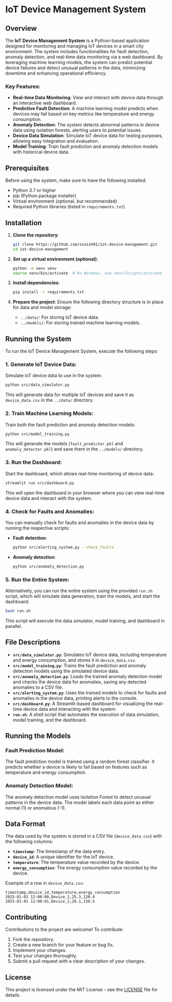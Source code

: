 # IoT Device Management System

## Overview

The **IoT Device Management System** is a Python-based application designed for monitoring and managing IoT devices in a smart city environment. The system includes functionalities for fault detection, anomaly detection, and real-time data monitoring via a web dashboard. By leveraging machine learning models, the system can predict potential device failures and detect unusual patterns in the data, minimizing downtime and enhancing operational efficiency.

### Key Features:
- **Real-time Data Monitoring**: View and interact with device data through an interactive web dashboard.
- **Predictive Fault Detection**: A machine learning model predicts when devices may fail based on key metrics like temperature and energy consumption.
- **Anomaly Detection**: The system detects abnormal patterns in device data using isolation forests, alerting users to potential issues.
- **Device Data Simulation**: Simulate IoT device data for testing purposes, allowing easy integration and evaluation.
- **Model Training**: Train fault prediction and anomaly detection models with historical device data.

## Prerequisites

Before using the system, make sure to have the following installed:

- Python 3.7 or higher
- pip (Python package installer)
- Virtual environment (optional, but recommended)
- Required Python libraries (listed in `requirements.txt`)

## Installation

1. **Clone the repository**:

   ```bash
   git clone https://github.com/ssaish01/iot-device-management.git
   cd iot-device-management
   ```

2. **Set up a virtual environment (optional)**:

   ```bash
   python -m venv venv
   source venv/bin/activate  # On Windows, use venv\Scripts\activate
   ```

3. **Install dependencies**:

   ```bash
   pip install -r requirements.txt
   ```

4. **Prepare the project**: Ensure the following directory structure is in place for data and model storage:
   - `../data/`: For storing IoT device data.
   - `../models/`: For storing trained machine learning models.

## Running the System

To run the IoT Device Management System, execute the following steps:

### 1. **Generate IoT Device Data**:
Simulate IoT device data to use in the system:

```bash
python src/data_simulator.py
```

This will generate data for multiple IoT devices and save it as `device_data.csv` in the `../data/` directory.

### 2. **Train Machine Learning Models**:
Train both the fault prediction and anomaly detection models:

```bash
python src/model_training.py
```

This will generate the models (`fault_predictor.pkl` and `anomaly_detector.pkl`) and save them in the `../models/` directory.

### 3. **Run the Dashboard**:
Start the dashboard, which allows real-time monitoring of device data:

```bash
streamlit run src/dashboard.py
```

This will open the dashboard in your browser where you can view real-time device data and interact with the system.

### 4. **Check for Faults and Anomalies**:
You can manually check for faults and anomalies in the device data by running the respective scripts:

- **Fault detection**:
  ```bash
  python src/alerting_system.py --check_faults
  ```

- **Anomaly detection**:
  ```bash
  python src/anomaly_detection.py
  ```

### 5. **Run the Entire System**:
Alternatively, you can run the entire system using the provided `run.sh` script, which will simulate data generation, train the models, and start the dashboard:

```bash
bash run.sh
```

This script will execute the data simulator, model training, and dashboard in parallel.

## File Descriptions

- **`src/data_simulator.py`**: Simulates IoT device data, including temperature and energy consumption, and stores it in `device_data.csv`.
- **`src/model_training.py`**: Trains the fault prediction and anomaly detection models using the simulated device data.
- **`src/anomaly_detection.py`**: Loads the trained anomaly detection model and checks the device data for anomalies, saving any detected anomalies to a CSV file.
- **`src/alerting_system.py`**: Uses the trained models to check for faults and anomalies in the device data, printing alerts to the console.
- **`src/dashboard.py`**: A Streamlit-based dashboard for visualizing the real-time device data and interacting with the system.
- **`run.sh`**: A shell script that automates the execution of data simulation, model training, and the dashboard.

## Running the Models

### Fault Prediction Model:
The fault prediction model is trained using a random forest classifier. It predicts whether a device is likely to fail based on features such as temperature and energy consumption.

### Anomaly Detection Model:
The anomaly detection model uses Isolation Forest to detect unusual patterns in the device data. The model labels each data point as either normal (1) or anomalous (-1).

## Data Format

The data used by the system is stored in a CSV file (`device_data.csv`) with the following columns:

- **`timestamp`**: The timestamp of the data entry.
- **`device_id`**: A unique identifier for the IoT device.
- **`temperature`**: The temperature value recorded by the device.
- **`energy_consumption`**: The energy consumption value recorded by the device.

Example of a row in `device_data.csv`:

```csv
timestamp,device_id,temperature,energy_consumption
2025-01-01 12:00:00,Device_1,25.3,120.4
2025-01-01 12:00:01,Device_2,28.1,130.5
```

## Contributing

Contributions to the project are welcome! To contribute:

1. Fork the repository.
2. Create a new branch for your feature or bug fix.
3. Implement your changes.
4. Test your changes thoroughly.
5. Submit a pull request with a clear description of your changes.

## License

This project is licensed under the MIT License - see the [LICENSE](LICENSE) file for details.
